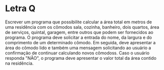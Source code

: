 # Letra Q     

Escrever um programa que possibilite calcular a área total em metros de uma residência com os cômodos sala, cozinha, banheiro, dois quartos, área de serviços, quintal, garagem, entre outros que podem ser fornecidos ao programa. O programa deve solicitar a entrada do nome, da largura e do comprimento de um determinado cômodo. Em seguida, deve apresentar a área do cômodo lido e também uma mensagem solicitando ao usuário a confirmação de continuar calculando novos cômodoss. Caso o usuário responda "NÃO", o programa deve apresentar o valor total da área contido na residência.